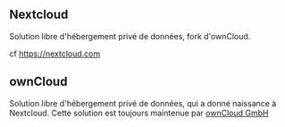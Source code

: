 ## Nextcloud
Solution libre d'hébergement privé de données, fork d'ownCloud.

cf https://nextcloud.com

## ownCloud
Solution libre d'hébergement privé de données, 
qui a donné naissance à Nextcloud.
Cette solution est toujours maintenue
par [ownCloud GmbH](https://owncloud.com)